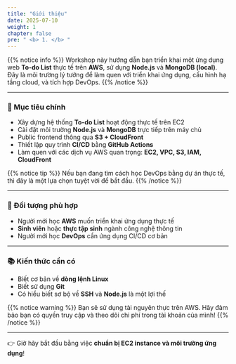 ```yaml
---
title: "Giới thiệu"
date: 2025-07-10
weight: 1
chapter: false
pre: " <b> 1. </b> "
---
```


{{% notice info %}}
Workshop này hướng dẫn bạn triển khai một ứng dụng web **To-do List** thực tế trên **AWS**, sử dụng **Node.js** và **MongoDB (local)**. Đây là môi trường lý tưởng để làm quen với triển khai ứng dụng, cấu hình hạ tầng cloud, và tích hợp DevOps.
{{% /notice %}}

---

### 🎯 Mục tiêu chính

- Xây dựng hệ thống **To-do List** hoạt động thực tế trên EC2
- Cài đặt môi trường **Node.js** và **MongoDB** trực tiếp trên máy chủ
- Public frontend thông qua **S3 + CloudFront**
- Thiết lập quy trình **CI/CD** bằng **GitHub Actions**
- Làm quen với các dịch vụ AWS quan trọng: **EC2, VPC, S3, IAM, CloudFront**

{{% notice tip %}}
Nếu bạn đang tìm cách học DevOps bằng dự án thực tế, thì đây là một lựa chọn tuyệt vời để bắt đầu.
{{% /notice %}}

---

### 👤 Đối tượng phù hợp

- Người mới học **AWS** muốn triển khai ứng dụng thực tế
- **Sinh viên** hoặc **thực tập sinh** ngành công nghệ thông tin
- Người mới học **DevOps** cần ứng dụng CI/CD cơ bản

---

### 📚 Kiến thức cần có

- Biết cơ bản về **dòng lệnh Linux**
- Biết sử dụng **Git**
- Có hiểu biết sơ bộ về **SSH** và **Node.js** là một lợi thế

{{% notice warning %}}
Bạn sẽ sử dụng tài nguyên thực trên AWS. Hãy đảm bảo bạn có quyền truy cập và theo dõi chi phí trong tài khoản của mình!
{{% /notice %}}

---

👉 Giờ hãy bắt đầu bằng việc **chuẩn bị EC2 instance và môi trường ứng dụng**!
